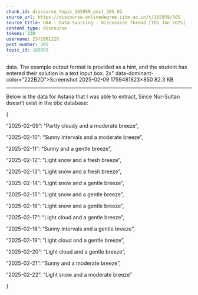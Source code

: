 ```yaml
---
chunk_id: discourse_topic_165959_post_305_02
source_url: https://discourse.onlinedegree.iitm.ac.in/t/165959/305
source_title: GA4 - Data Sourcing - Discussion Thread [TDS Jan 2025]
content_type: discourse
tokens: 330
username: 23f1001126
post_number: 305
topic_id: 165959
---
```


 data. The example output format is provided as a hint, and the student has entered their solution in a text input box. 2x" data-dominant-color="222B2D">Screenshot 2025-02-09 1759481823×850 82.3 KB

---

Below is the data for Astana that I was able to extract, Since Nur-Sultan doesn’t exist in the bbc database:

{

“2025-02-09”: “Partly cloudy and a moderate breeze”,

“2025-02-10”: “Sunny intervals and a moderate breeze”,

“2025-02-11”: “Sunny and a gentle breeze”,

“2025-02-12”: “Light snow and a fresh breeze”,

“2025-02-13”: “Light snow and a fresh breeze”,

“2025-02-14”: “Light snow and a gentle breeze”,

“2025-02-15”: “Light snow and a gentle breeze”,

“2025-02-16”: “Light snow and a gentle breeze”,

“2025-02-17”: “Light cloud and a gentle breeze”,

“2025-02-18”: “Sunny intervals and a gentle breeze”,

“2025-02-19”: “Light cloud and a gentle breeze”,

“2025-02-20”: “Light cloud and a gentle breeze”,

“2025-02-21”: “Sunny and a moderate breeze”,

“2025-02-22”: “Light snow and a moderate breeze”

}
